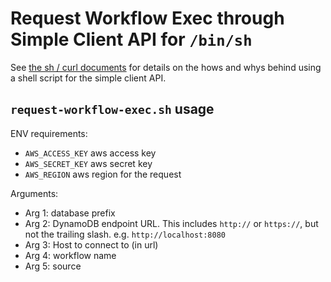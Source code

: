 # Request Workflow Exec through Simple Client API for `/bin/sh`

See [the sh / curl documents](../../../whimbrel-client-core/sh_curl) for details on the hows
and whys behind using a shell script for the simple client API.

## `request-workflow-exec.sh` usage

ENV requirements:

* `AWS_ACCESS_KEY` aws access key
* `AWS_SECRET_KEY` aws secret key
* `AWS_REGION` aws region for the request

Arguments:

* Arg 1: database prefix
* Arg 2: DynamoDB endpoint URL.  This includes `http://` or `https://`, but not the trailing slash.
    e.g. `http://localhost:8080`
* Arg 3: Host to connect to (in url)
* Arg 4: workflow name
* Arg 5: source
